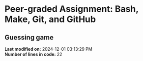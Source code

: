 # Peer-graded Assignment: Bash, Make, Git, and GitHub
## Guessing game
**Last modified on:** 2024-12-01 03:13:29 PM  
**Number of lines in code:** 22

